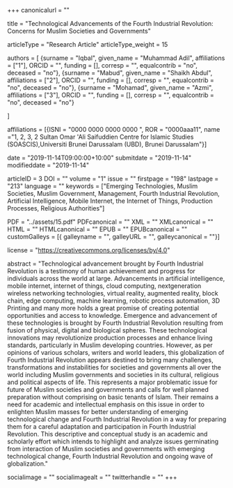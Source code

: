 +++
canonicalurl = ""

title = "Technological Advancements of the Fourth Industrial Revolution: Concerns for Muslim Societies and Governments"

articleType = "Research Article"
articleType_weight = 15

authors = [
  {surname = "Iqbal",  given_name = "Muhammad Adil",  affiliations = ["1"],  ORCID = "", funding = [], corresp = "", equalcontrib = "no", deceased = "no"},
  {surname = "Mabud",  given_name = "Shaikh Abdul",  affiliations = ["2"],  ORCID = "", funding = [], corresp = "", equalcontrib = "no", deceased = "no"},
  {surname = "Mohamad",  given_name = "Azmi",  affiliations = ["3"],  ORCID = "", funding = [], corresp = "", equalcontrib = "no", deceased = "no"}
  
]

affiliations = [{ISNI = "0000 0000 0000 0000 ", ROR = "0000aaa11", name ="1, 2, 3, 2	Sultan Omar 'Ali Saifuddien Centre for Islamic Studies (SOASCIS),Universiti Brunei Darussalam (UBD), Brunei Darussalam"}]

date = "2019-11-14T09:00:00+10:00"
submitdate = "2019-11-14"
modifieddate = "2019-11-14"

articleID = 3
DOI = ""
volume = "1"
issue = ""
firstpage = "198"
lastpage = "213"
language = ""
keywords = ["Emerging Technologies, Muslim Societies, Muslim Government, Management, Fourth Industrial Revolution, Artificial Intelligence, Mobile Internet, the Internet of Things, Production Processes, Religious Authorities"]


PDF = "../assets/15.pdf"
PDFcanonical = ""
XML = ""
XMLcanonical = ""
HTML = ""
HTMLcanonical = ""
EPUB = ""
EPUBcanonical = ""
customGalleys = [{ galleyname = "", galleyURL = "", galleycanonical = ""}]

license = "https://creativecommons.org/licenses/by/4.0"

abstract = "Technological advancement brought by Fourth Industrial Revolution is a testimony of human achievement and progress for individuals across the world at large. Advancements in artificial intelligence, mobile internet, internet of things, cloud computing, nextgeneration wireless networking technologies, virtual reality, augmented reality, block chain, edge computing, machine learning, robotic process automation, 3D Printing and many more holds a great promise of creating potential opportunities and access to knowledge. Emergence and advancement of these technologies is brought by Fourth Industrial Revolution resulting from fusion of physical, digital and biological spheres. These technological innovations may revolutionize production processes and enhance living standards, particularly in Muslim developing countries. However, as per opinions of various scholars, writers and world leaders, this globalization of Fourth Industrial Revolution appears destined to bring many challenges, transformations and instabilities for societies and governments all over the world including Muslim governments and societies in its cultural, religious and political aspects of life. This represents a major problematic issue for future of Muslim societies and governments and calls for well planned preparation without comprising on basic tenants of Islam. Their remains a need for academic and intellectual emphasis on this issue in order to enlighten Muslim masses for better understanding of emerging technological change and Fourth Industrial Revolution in a way for preparing them for a careful adaptation and participation in Fourth Industrial Revolution. This descriptive and conceptual study is an academic and scholarly effort which intends to highlight and analyze issues germinating from interaction of Muslim societies and governments with emerging technological change, Fourth Industrial Revolution and ongoing wave of globalization."


socialimage = ""
socialimagealt = ""
twitterhandle = ""
+++

